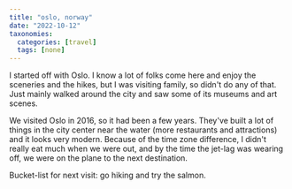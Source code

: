 ```yaml
---
title: "oslo, norway"
date: "2022-10-12"
taxonomies:
  categories: [travel]
  tags: [none]
---
```


I started off with Oslo. I know a lot of folks come here and enjoy the sceneries and the hikes, but I was visiting family, so didn't do any of that. Just mainly walked around the city and saw some of its museums and art scenes.

We visited Oslo in 2016, so it had been a few years. They've built a lot of things in the city center near the water (more restaurants and attractions) and it looks very modern. Because of the time zone difference, I didn't really eat much when we were out, and by the time the jet-lag was wearing off, we were on the plane to the next destination.

Bucket-list for next visit: go hiking and try the salmon.
